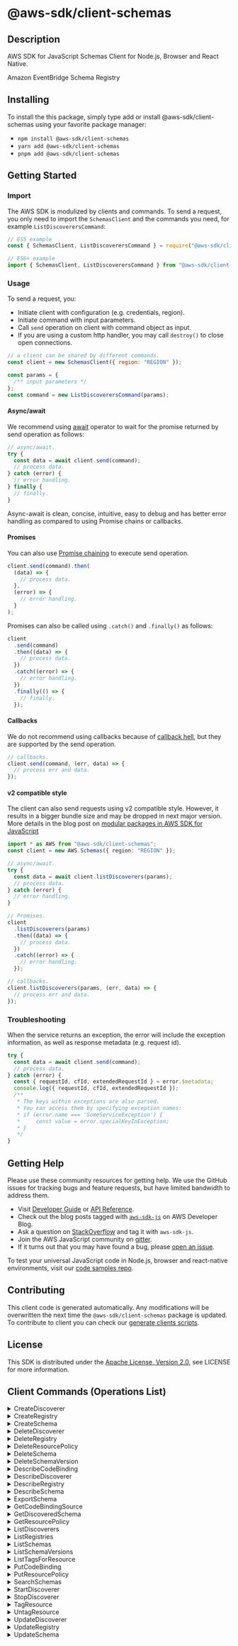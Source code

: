 <!-- generated file, do not edit directly -->

# @aws-sdk/client-schemas

## Description

AWS SDK for JavaScript Schemas Client for Node.js, Browser and React Native.

<p>Amazon EventBridge Schema Registry</p>

## Installing

To install the this package, simply type add or install @aws-sdk/client-schemas
using your favorite package manager:

- `npm install @aws-sdk/client-schemas`
- `yarn add @aws-sdk/client-schemas`
- `pnpm add @aws-sdk/client-schemas`

## Getting Started

### Import

The AWS SDK is modulized by clients and commands.
To send a request, you only need to import the `SchemasClient` and
the commands you need, for example `ListDiscoverersCommand`:

```js
// ES5 example
const { SchemasClient, ListDiscoverersCommand } = require("@aws-sdk/client-schemas");
```

```ts
// ES6+ example
import { SchemasClient, ListDiscoverersCommand } from "@aws-sdk/client-schemas";
```

### Usage

To send a request, you:

- Initiate client with configuration (e.g. credentials, region).
- Initiate command with input parameters.
- Call `send` operation on client with command object as input.
- If you are using a custom http handler, you may call `destroy()` to close open connections.

```js
// a client can be shared by different commands.
const client = new SchemasClient({ region: "REGION" });

const params = {
  /** input parameters */
};
const command = new ListDiscoverersCommand(params);
```

#### Async/await

We recommend using [await](https://developer.mozilla.org/en-US/docs/Web/JavaScript/Reference/Operators/await)
operator to wait for the promise returned by send operation as follows:

```js
// async/await.
try {
  const data = await client.send(command);
  // process data.
} catch (error) {
  // error handling.
} finally {
  // finally.
}
```

Async-await is clean, concise, intuitive, easy to debug and has better error handling
as compared to using Promise chains or callbacks.

#### Promises

You can also use [Promise chaining](https://developer.mozilla.org/en-US/docs/Web/JavaScript/Guide/Using_promises#chaining)
to execute send operation.

```js
client.send(command).then(
  (data) => {
    // process data.
  },
  (error) => {
    // error handling.
  }
);
```

Promises can also be called using `.catch()` and `.finally()` as follows:

```js
client
  .send(command)
  .then((data) => {
    // process data.
  })
  .catch((error) => {
    // error handling.
  })
  .finally(() => {
    // finally.
  });
```

#### Callbacks

We do not recommend using callbacks because of [callback hell](http://callbackhell.com/),
but they are supported by the send operation.

```js
// callbacks.
client.send(command, (err, data) => {
  // process err and data.
});
```

#### v2 compatible style

The client can also send requests using v2 compatible style.
However, it results in a bigger bundle size and may be dropped in next major version. More details in the blog post
on [modular packages in AWS SDK for JavaScript](https://aws.amazon.com/blogs/developer/modular-packages-in-aws-sdk-for-javascript/)

```ts
import * as AWS from "@aws-sdk/client-schemas";
const client = new AWS.Schemas({ region: "REGION" });

// async/await.
try {
  const data = await client.listDiscoverers(params);
  // process data.
} catch (error) {
  // error handling.
}

// Promises.
client
  .listDiscoverers(params)
  .then((data) => {
    // process data.
  })
  .catch((error) => {
    // error handling.
  });

// callbacks.
client.listDiscoverers(params, (err, data) => {
  // process err and data.
});
```

### Troubleshooting

When the service returns an exception, the error will include the exception information,
as well as response metadata (e.g. request id).

```js
try {
  const data = await client.send(command);
  // process data.
} catch (error) {
  const { requestId, cfId, extendedRequestId } = error.$metadata;
  console.log({ requestId, cfId, extendedRequestId });
  /**
   * The keys within exceptions are also parsed.
   * You can access them by specifying exception names:
   * if (error.name === 'SomeServiceException') {
   *     const value = error.specialKeyInException;
   * }
   */
}
```

## Getting Help

Please use these community resources for getting help.
We use the GitHub issues for tracking bugs and feature requests, but have limited bandwidth to address them.

- Visit [Developer Guide](https://docs.aws.amazon.com/sdk-for-javascript/v3/developer-guide/welcome.html)
  or [API Reference](https://docs.aws.amazon.com/AWSJavaScriptSDK/v3/latest/index.html).
- Check out the blog posts tagged with [`aws-sdk-js`](https://aws.amazon.com/blogs/developer/tag/aws-sdk-js/)
  on AWS Developer Blog.
- Ask a question on [StackOverflow](https://stackoverflow.com/questions/tagged/aws-sdk-js) and tag it with `aws-sdk-js`.
- Join the AWS JavaScript community on [gitter](https://gitter.im/aws/aws-sdk-js-v3).
- If it turns out that you may have found a bug, please [open an issue](https://github.com/aws/aws-sdk-js-v3/issues/new/choose).

To test your universal JavaScript code in Node.js, browser and react-native environments,
visit our [code samples repo](https://github.com/aws-samples/aws-sdk-js-tests).

## Contributing

This client code is generated automatically. Any modifications will be overwritten the next time the `@aws-sdk/client-schemas` package is updated.
To contribute to client you can check our [generate clients scripts](https://github.com/aws/aws-sdk-js-v3/tree/main/scripts/generate-clients).

## License

This SDK is distributed under the
[Apache License, Version 2.0](http://www.apache.org/licenses/LICENSE-2.0),
see LICENSE for more information.

## Client Commands (Operations List)

<details>
<summary>
CreateDiscoverer
</summary>

[Command API Reference](https://docs.aws.amazon.com/AWSJavaScriptSDK/v3/latest/clients/client-schemas/classes/creatediscoverercommand.html) / [Input](https://docs.aws.amazon.com/AWSJavaScriptSDK/v3/latest/clients/client-schemas/interfaces/creatediscoverercommandinput.html) / [Output](https://docs.aws.amazon.com/AWSJavaScriptSDK/v3/latest/clients/client-schemas/interfaces/creatediscoverercommandoutput.html)

</details>
<details>
<summary>
CreateRegistry
</summary>

[Command API Reference](https://docs.aws.amazon.com/AWSJavaScriptSDK/v3/latest/clients/client-schemas/classes/createregistrycommand.html) / [Input](https://docs.aws.amazon.com/AWSJavaScriptSDK/v3/latest/clients/client-schemas/interfaces/createregistrycommandinput.html) / [Output](https://docs.aws.amazon.com/AWSJavaScriptSDK/v3/latest/clients/client-schemas/interfaces/createregistrycommandoutput.html)

</details>
<details>
<summary>
CreateSchema
</summary>

[Command API Reference](https://docs.aws.amazon.com/AWSJavaScriptSDK/v3/latest/clients/client-schemas/classes/createschemacommand.html) / [Input](https://docs.aws.amazon.com/AWSJavaScriptSDK/v3/latest/clients/client-schemas/interfaces/createschemacommandinput.html) / [Output](https://docs.aws.amazon.com/AWSJavaScriptSDK/v3/latest/clients/client-schemas/interfaces/createschemacommandoutput.html)

</details>
<details>
<summary>
DeleteDiscoverer
</summary>

[Command API Reference](https://docs.aws.amazon.com/AWSJavaScriptSDK/v3/latest/clients/client-schemas/classes/deletediscoverercommand.html) / [Input](https://docs.aws.amazon.com/AWSJavaScriptSDK/v3/latest/clients/client-schemas/interfaces/deletediscoverercommandinput.html) / [Output](https://docs.aws.amazon.com/AWSJavaScriptSDK/v3/latest/clients/client-schemas/interfaces/deletediscoverercommandoutput.html)

</details>
<details>
<summary>
DeleteRegistry
</summary>

[Command API Reference](https://docs.aws.amazon.com/AWSJavaScriptSDK/v3/latest/clients/client-schemas/classes/deleteregistrycommand.html) / [Input](https://docs.aws.amazon.com/AWSJavaScriptSDK/v3/latest/clients/client-schemas/interfaces/deleteregistrycommandinput.html) / [Output](https://docs.aws.amazon.com/AWSJavaScriptSDK/v3/latest/clients/client-schemas/interfaces/deleteregistrycommandoutput.html)

</details>
<details>
<summary>
DeleteResourcePolicy
</summary>

[Command API Reference](https://docs.aws.amazon.com/AWSJavaScriptSDK/v3/latest/clients/client-schemas/classes/deleteresourcepolicycommand.html) / [Input](https://docs.aws.amazon.com/AWSJavaScriptSDK/v3/latest/clients/client-schemas/interfaces/deleteresourcepolicycommandinput.html) / [Output](https://docs.aws.amazon.com/AWSJavaScriptSDK/v3/latest/clients/client-schemas/interfaces/deleteresourcepolicycommandoutput.html)

</details>
<details>
<summary>
DeleteSchema
</summary>

[Command API Reference](https://docs.aws.amazon.com/AWSJavaScriptSDK/v3/latest/clients/client-schemas/classes/deleteschemacommand.html) / [Input](https://docs.aws.amazon.com/AWSJavaScriptSDK/v3/latest/clients/client-schemas/interfaces/deleteschemacommandinput.html) / [Output](https://docs.aws.amazon.com/AWSJavaScriptSDK/v3/latest/clients/client-schemas/interfaces/deleteschemacommandoutput.html)

</details>
<details>
<summary>
DeleteSchemaVersion
</summary>

[Command API Reference](https://docs.aws.amazon.com/AWSJavaScriptSDK/v3/latest/clients/client-schemas/classes/deleteschemaversioncommand.html) / [Input](https://docs.aws.amazon.com/AWSJavaScriptSDK/v3/latest/clients/client-schemas/interfaces/deleteschemaversioncommandinput.html) / [Output](https://docs.aws.amazon.com/AWSJavaScriptSDK/v3/latest/clients/client-schemas/interfaces/deleteschemaversioncommandoutput.html)

</details>
<details>
<summary>
DescribeCodeBinding
</summary>

[Command API Reference](https://docs.aws.amazon.com/AWSJavaScriptSDK/v3/latest/clients/client-schemas/classes/describecodebindingcommand.html) / [Input](https://docs.aws.amazon.com/AWSJavaScriptSDK/v3/latest/clients/client-schemas/interfaces/describecodebindingcommandinput.html) / [Output](https://docs.aws.amazon.com/AWSJavaScriptSDK/v3/latest/clients/client-schemas/interfaces/describecodebindingcommandoutput.html)

</details>
<details>
<summary>
DescribeDiscoverer
</summary>

[Command API Reference](https://docs.aws.amazon.com/AWSJavaScriptSDK/v3/latest/clients/client-schemas/classes/describediscoverercommand.html) / [Input](https://docs.aws.amazon.com/AWSJavaScriptSDK/v3/latest/clients/client-schemas/interfaces/describediscoverercommandinput.html) / [Output](https://docs.aws.amazon.com/AWSJavaScriptSDK/v3/latest/clients/client-schemas/interfaces/describediscoverercommandoutput.html)

</details>
<details>
<summary>
DescribeRegistry
</summary>

[Command API Reference](https://docs.aws.amazon.com/AWSJavaScriptSDK/v3/latest/clients/client-schemas/classes/describeregistrycommand.html) / [Input](https://docs.aws.amazon.com/AWSJavaScriptSDK/v3/latest/clients/client-schemas/interfaces/describeregistrycommandinput.html) / [Output](https://docs.aws.amazon.com/AWSJavaScriptSDK/v3/latest/clients/client-schemas/interfaces/describeregistrycommandoutput.html)

</details>
<details>
<summary>
DescribeSchema
</summary>

[Command API Reference](https://docs.aws.amazon.com/AWSJavaScriptSDK/v3/latest/clients/client-schemas/classes/describeschemacommand.html) / [Input](https://docs.aws.amazon.com/AWSJavaScriptSDK/v3/latest/clients/client-schemas/interfaces/describeschemacommandinput.html) / [Output](https://docs.aws.amazon.com/AWSJavaScriptSDK/v3/latest/clients/client-schemas/interfaces/describeschemacommandoutput.html)

</details>
<details>
<summary>
ExportSchema
</summary>

[Command API Reference](https://docs.aws.amazon.com/AWSJavaScriptSDK/v3/latest/clients/client-schemas/classes/exportschemacommand.html) / [Input](https://docs.aws.amazon.com/AWSJavaScriptSDK/v3/latest/clients/client-schemas/interfaces/exportschemacommandinput.html) / [Output](https://docs.aws.amazon.com/AWSJavaScriptSDK/v3/latest/clients/client-schemas/interfaces/exportschemacommandoutput.html)

</details>
<details>
<summary>
GetCodeBindingSource
</summary>

[Command API Reference](https://docs.aws.amazon.com/AWSJavaScriptSDK/v3/latest/clients/client-schemas/classes/getcodebindingsourcecommand.html) / [Input](https://docs.aws.amazon.com/AWSJavaScriptSDK/v3/latest/clients/client-schemas/interfaces/getcodebindingsourcecommandinput.html) / [Output](https://docs.aws.amazon.com/AWSJavaScriptSDK/v3/latest/clients/client-schemas/interfaces/getcodebindingsourcecommandoutput.html)

</details>
<details>
<summary>
GetDiscoveredSchema
</summary>

[Command API Reference](https://docs.aws.amazon.com/AWSJavaScriptSDK/v3/latest/clients/client-schemas/classes/getdiscoveredschemacommand.html) / [Input](https://docs.aws.amazon.com/AWSJavaScriptSDK/v3/latest/clients/client-schemas/interfaces/getdiscoveredschemacommandinput.html) / [Output](https://docs.aws.amazon.com/AWSJavaScriptSDK/v3/latest/clients/client-schemas/interfaces/getdiscoveredschemacommandoutput.html)

</details>
<details>
<summary>
GetResourcePolicy
</summary>

[Command API Reference](https://docs.aws.amazon.com/AWSJavaScriptSDK/v3/latest/clients/client-schemas/classes/getresourcepolicycommand.html) / [Input](https://docs.aws.amazon.com/AWSJavaScriptSDK/v3/latest/clients/client-schemas/interfaces/getresourcepolicycommandinput.html) / [Output](https://docs.aws.amazon.com/AWSJavaScriptSDK/v3/latest/clients/client-schemas/interfaces/getresourcepolicycommandoutput.html)

</details>
<details>
<summary>
ListDiscoverers
</summary>

[Command API Reference](https://docs.aws.amazon.com/AWSJavaScriptSDK/v3/latest/clients/client-schemas/classes/listdiscovererscommand.html) / [Input](https://docs.aws.amazon.com/AWSJavaScriptSDK/v3/latest/clients/client-schemas/interfaces/listdiscovererscommandinput.html) / [Output](https://docs.aws.amazon.com/AWSJavaScriptSDK/v3/latest/clients/client-schemas/interfaces/listdiscovererscommandoutput.html)

</details>
<details>
<summary>
ListRegistries
</summary>

[Command API Reference](https://docs.aws.amazon.com/AWSJavaScriptSDK/v3/latest/clients/client-schemas/classes/listregistriescommand.html) / [Input](https://docs.aws.amazon.com/AWSJavaScriptSDK/v3/latest/clients/client-schemas/interfaces/listregistriescommandinput.html) / [Output](https://docs.aws.amazon.com/AWSJavaScriptSDK/v3/latest/clients/client-schemas/interfaces/listregistriescommandoutput.html)

</details>
<details>
<summary>
ListSchemas
</summary>

[Command API Reference](https://docs.aws.amazon.com/AWSJavaScriptSDK/v3/latest/clients/client-schemas/classes/listschemascommand.html) / [Input](https://docs.aws.amazon.com/AWSJavaScriptSDK/v3/latest/clients/client-schemas/interfaces/listschemascommandinput.html) / [Output](https://docs.aws.amazon.com/AWSJavaScriptSDK/v3/latest/clients/client-schemas/interfaces/listschemascommandoutput.html)

</details>
<details>
<summary>
ListSchemaVersions
</summary>

[Command API Reference](https://docs.aws.amazon.com/AWSJavaScriptSDK/v3/latest/clients/client-schemas/classes/listschemaversionscommand.html) / [Input](https://docs.aws.amazon.com/AWSJavaScriptSDK/v3/latest/clients/client-schemas/interfaces/listschemaversionscommandinput.html) / [Output](https://docs.aws.amazon.com/AWSJavaScriptSDK/v3/latest/clients/client-schemas/interfaces/listschemaversionscommandoutput.html)

</details>
<details>
<summary>
ListTagsForResource
</summary>

[Command API Reference](https://docs.aws.amazon.com/AWSJavaScriptSDK/v3/latest/clients/client-schemas/classes/listtagsforresourcecommand.html) / [Input](https://docs.aws.amazon.com/AWSJavaScriptSDK/v3/latest/clients/client-schemas/interfaces/listtagsforresourcecommandinput.html) / [Output](https://docs.aws.amazon.com/AWSJavaScriptSDK/v3/latest/clients/client-schemas/interfaces/listtagsforresourcecommandoutput.html)

</details>
<details>
<summary>
PutCodeBinding
</summary>

[Command API Reference](https://docs.aws.amazon.com/AWSJavaScriptSDK/v3/latest/clients/client-schemas/classes/putcodebindingcommand.html) / [Input](https://docs.aws.amazon.com/AWSJavaScriptSDK/v3/latest/clients/client-schemas/interfaces/putcodebindingcommandinput.html) / [Output](https://docs.aws.amazon.com/AWSJavaScriptSDK/v3/latest/clients/client-schemas/interfaces/putcodebindingcommandoutput.html)

</details>
<details>
<summary>
PutResourcePolicy
</summary>

[Command API Reference](https://docs.aws.amazon.com/AWSJavaScriptSDK/v3/latest/clients/client-schemas/classes/putresourcepolicycommand.html) / [Input](https://docs.aws.amazon.com/AWSJavaScriptSDK/v3/latest/clients/client-schemas/interfaces/putresourcepolicycommandinput.html) / [Output](https://docs.aws.amazon.com/AWSJavaScriptSDK/v3/latest/clients/client-schemas/interfaces/putresourcepolicycommandoutput.html)

</details>
<details>
<summary>
SearchSchemas
</summary>

[Command API Reference](https://docs.aws.amazon.com/AWSJavaScriptSDK/v3/latest/clients/client-schemas/classes/searchschemascommand.html) / [Input](https://docs.aws.amazon.com/AWSJavaScriptSDK/v3/latest/clients/client-schemas/interfaces/searchschemascommandinput.html) / [Output](https://docs.aws.amazon.com/AWSJavaScriptSDK/v3/latest/clients/client-schemas/interfaces/searchschemascommandoutput.html)

</details>
<details>
<summary>
StartDiscoverer
</summary>

[Command API Reference](https://docs.aws.amazon.com/AWSJavaScriptSDK/v3/latest/clients/client-schemas/classes/startdiscoverercommand.html) / [Input](https://docs.aws.amazon.com/AWSJavaScriptSDK/v3/latest/clients/client-schemas/interfaces/startdiscoverercommandinput.html) / [Output](https://docs.aws.amazon.com/AWSJavaScriptSDK/v3/latest/clients/client-schemas/interfaces/startdiscoverercommandoutput.html)

</details>
<details>
<summary>
StopDiscoverer
</summary>

[Command API Reference](https://docs.aws.amazon.com/AWSJavaScriptSDK/v3/latest/clients/client-schemas/classes/stopdiscoverercommand.html) / [Input](https://docs.aws.amazon.com/AWSJavaScriptSDK/v3/latest/clients/client-schemas/interfaces/stopdiscoverercommandinput.html) / [Output](https://docs.aws.amazon.com/AWSJavaScriptSDK/v3/latest/clients/client-schemas/interfaces/stopdiscoverercommandoutput.html)

</details>
<details>
<summary>
TagResource
</summary>

[Command API Reference](https://docs.aws.amazon.com/AWSJavaScriptSDK/v3/latest/clients/client-schemas/classes/tagresourcecommand.html) / [Input](https://docs.aws.amazon.com/AWSJavaScriptSDK/v3/latest/clients/client-schemas/interfaces/tagresourcecommandinput.html) / [Output](https://docs.aws.amazon.com/AWSJavaScriptSDK/v3/latest/clients/client-schemas/interfaces/tagresourcecommandoutput.html)

</details>
<details>
<summary>
UntagResource
</summary>

[Command API Reference](https://docs.aws.amazon.com/AWSJavaScriptSDK/v3/latest/clients/client-schemas/classes/untagresourcecommand.html) / [Input](https://docs.aws.amazon.com/AWSJavaScriptSDK/v3/latest/clients/client-schemas/interfaces/untagresourcecommandinput.html) / [Output](https://docs.aws.amazon.com/AWSJavaScriptSDK/v3/latest/clients/client-schemas/interfaces/untagresourcecommandoutput.html)

</details>
<details>
<summary>
UpdateDiscoverer
</summary>

[Command API Reference](https://docs.aws.amazon.com/AWSJavaScriptSDK/v3/latest/clients/client-schemas/classes/updatediscoverercommand.html) / [Input](https://docs.aws.amazon.com/AWSJavaScriptSDK/v3/latest/clients/client-schemas/interfaces/updatediscoverercommandinput.html) / [Output](https://docs.aws.amazon.com/AWSJavaScriptSDK/v3/latest/clients/client-schemas/interfaces/updatediscoverercommandoutput.html)

</details>
<details>
<summary>
UpdateRegistry
</summary>

[Command API Reference](https://docs.aws.amazon.com/AWSJavaScriptSDK/v3/latest/clients/client-schemas/classes/updateregistrycommand.html) / [Input](https://docs.aws.amazon.com/AWSJavaScriptSDK/v3/latest/clients/client-schemas/interfaces/updateregistrycommandinput.html) / [Output](https://docs.aws.amazon.com/AWSJavaScriptSDK/v3/latest/clients/client-schemas/interfaces/updateregistrycommandoutput.html)

</details>
<details>
<summary>
UpdateSchema
</summary>

[Command API Reference](https://docs.aws.amazon.com/AWSJavaScriptSDK/v3/latest/clients/client-schemas/classes/updateschemacommand.html) / [Input](https://docs.aws.amazon.com/AWSJavaScriptSDK/v3/latest/clients/client-schemas/interfaces/updateschemacommandinput.html) / [Output](https://docs.aws.amazon.com/AWSJavaScriptSDK/v3/latest/clients/client-schemas/interfaces/updateschemacommandoutput.html)

</details>
